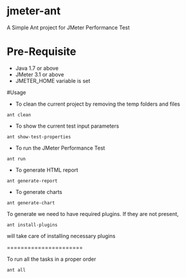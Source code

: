 # jmeter-ant

A Simple Ant project for JMeter Performance Test

# Pre-Requisite
* Java 1.7 or above
* JMeter 3.1 or above
* JMETER_HOME variable is set


#Usage

* To clean the current project by removing the temp folders and files

```
ant clean
```

* To show the current test input parameters

```
ant show-test-properties
```

* To run the JMeter Performance Test

```
ant run
```

* To generate HTML report

```
ant generate-report
```

* To generate charts

```
ant generate-chart
```

To generate we need to have required plugins. If they are not present,

```
ant install-plugins
```

will take care of installing necessary plugins


======================

To run all the tasks in a proper order

```
ant all
```

